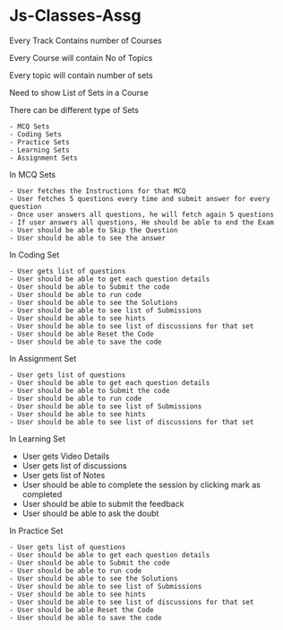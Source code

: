 # Js-Classes-Assg




Every Track Contains number of Courses 

Every Course will contain No of Topics

Every topic will contain number of sets

Need to show List of Sets in a Course

There can be different type of Sets

    - MCQ Sets
    - Coding Sets
    - Practice Sets
    - Learning Sets
    - Assignment Sets


In MCQ Sets

    - User fetches the Instructions for that MCQ
    - User fetches 5 questions every time and submit answer for every question
    - Once user answers all questions, he will fetch again 5 questions
    - If user answers all questions, He should be able to end the Exam
    - User should be able to Skip the Question
    - User should be able to see the answer


In Coding Set

    - User gets list of questions
    - User should be able to get each question details
    - User should be able to Submit the code
    - User should be able to run code
    - User should be able to see the Solutions
    - User should be able to see list of Submissions
    - User should be able to see hints
    - User should be able to see list of discussions for that set
    - User should be able Reset the Code
    - User should be able to save the code

In Assignment Set

    - User gets list of questions
    - User should be able to get each question details
    - User should be able to Submit the code
    - User should be able to run code
    - User should be able to see list of Submissions
    - User should be able to see hints
    - User should be able to see list of discussions for that set

In Learning Set

   - User gets Video Details
   - User gets list of discussions 
   - User gets list of Notes 
   - User should be able to complete the session by clicking mark as completed
   - User should be able to submit the feedback
   - User should be able to ask the doubt

In Practice Set

    - User gets list of questions
    - User should be able to get each question details
    - User should be able to Submit the code
    - User should be able to run code
    - User should be able to see the Solutions
    - User should be able to see list of Submissions
    - User should be able to see hints
    - User should be able to see list of discussions for that set
    - User should be able Reset the Code
    - User should be able to save the code
